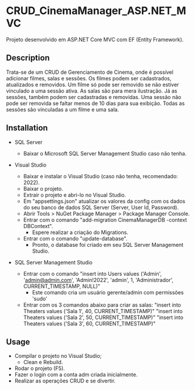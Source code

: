 # CRUD_CinemaManager_ASP.NET_MVC
Projeto desenvolvido em ASP.NET Core MVC com EF (Entity Framework).

## Description
Trata-se de um CRUD de Gerenciamento de Cinema, onde é possível adicionar filmes, salas e sessões. Os filmes podem ser cadastrados, atualizados e removidos. Um filme só pode ser removido se não estiver vinculado a uma sessão ativa. As salas são para mera ilustração. Já as sessões, também podem ser cadastradas e removidas. Uma sessão não pode ser removida se faltar menos de 10 dias para sua exibição. Todas as sessões são vinculadas a um filme e uma sala.

## Installation
- SQL Server
	- Baixar o Microsoft SQL Server Management Studio caso não tenha.

- Visual Studio
	- Baixar e instalar o Visual Studio (caso não tenha, recomendado: 2022).
	- Baixar o projeto.
	- Extrair o projeto e abri-lo no Visual Studio.
	- Em "appsettings.json" atualizar os valores da config com os dados do seu banco de dados SQL Server (Server, User Id, Password).
	- Abrir Tools > NuGet Package Manager > Package Manager Console.
	- Entrar com o comando "add-migration CinemaManagerDB -context DBContext".
		- Espere realizar a criação do Migrations.
	- Entrar com o comando "update-database".
		- Pronto, o database foi criado em seu SQL Server Management Studio.
		
- SQL Server Management Studio
	- Entrar com o comando "insert into Users values ('Admin', 'admin@admin.com', 'Admin!2022', 'admin', 1, 'Administrador', CURRENT_TIMESTAMP, NULL)"
		- Este comando cria um usuário gerente/admin com permissões 'sudo'
	- Entrar com os 3 comandos abaixo para criar as salas:
		"insert into Theaters values ('Sala 1', 40, CURRENT_TIMESTAMP)"
		"insert into Theaters values ('Sala 2', 50, CURRENT_TIMESTAMP)"
		"insert into Theaters values ('Sala 3', 60, CURRENT_TIMESTAMP)"

## Usage
- Compilar o projeto no Visual Studio;
	- Clean e Rebuild.
- Rodar o projeto (F5).
- Fazer o login com a conta adm criada inicialmente.
- Realizar as operações CRUD e se divertir.

